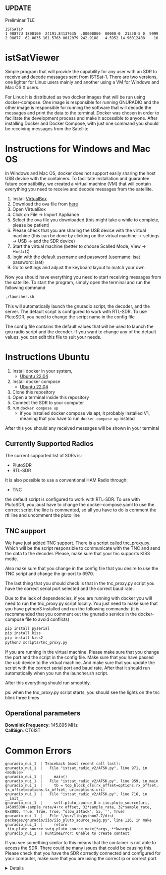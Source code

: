 ## UPDATE

Preliminar TLE

```
ISTSAT1P
1 98877U 1800100  24191.84137635  .00000000  00000-0  21350-5 0  9999
2 98877  62.0035 161.5763 0012079 242.9188   4.5952 14.96012408    10
```

# istSatViewer
Simple program that will provide the capability for any user with an SDR to receive and decode messages sent from ISTSat-1. There are two versions, one lighter for Linux users mainly and another using a VM for Windows and Mac OS X users.

For Linux it is  distributed as two docker images that will be run using docker-compose. One image is responsible for running GNURADIO and the other image is responsible for running the software that will decode the messages and print the data to the terminal. Docker was chosen in order to facilitate the development process and make it accessible to anyone. After installing Docker and Docker Compose, with just one command you should be receiving messages from the Satellite.


# Instructions for Windows and Mac OS
In Windows and Mac OS, docker does not support easily sharing the host USB device with the containers. To facilitate installation and guarantee future compatibility, we created a virtual machine (VM) that will contain everything you need to receive and decode messages from the satellite.

1. Install [VirtualBox](https://www.virtualbox.org/wiki/Downloads)
2. Download the ova file from [here](https://drive.google.com/drive/folders/1FTXfsTDHjU9etDDFKRuVthNt_m1gdBOq?usp=sharing)
3. Open VirtualBox
4. Click on File -> Import Appliance
5. Select the ova file you downloaded (this might take a while to complete, please be patient)
6. Please check that you are sharing the USB device with the virtual machine (this can be done by clicking on the virtual machine -> settings -> USB -> add the SDR device)
6. Start the virtual machine (better to choose Scalled Mode, View -> Host+C) 
8. login with the default username and password (username: isat password: isat)
9. Go to settings and adjust the keyboard layout to match your own

Now you should have everything you need to start receiving messages from the satellite. To start the program, simply open the terminal and run the following command:
```bash
./launcher.sh
```

This will automatically launch the gnuradio script, the decoder, and the server. The default script is configured to work with RTL-SDR. To use PlutoSDR, you need to change the script name in the config file

The config file contains the default values that will be used to launch the gnu radio script and the decoder. If you want to change any of the default values, you can edit this file to suit your needs.

# Instructions Ubuntu

1. Install docker in your system,
    - [Ubuntu 22.04](https://www.digitalocean.com/community/tutorials/how-to-install-and-use-docker-on-ubuntu-22-04)
2. Install docker compose
    - [Ubuntu 22.04](https://www.digitalocean.com/community/tutorials/how-to-install-and-use-docker-compose-on-ubuntu-22-04)
3. Clone this repository
4. Open a terminal inside this repository
6. Connect the SDR to your computer
5. run ```docker compose up```
    - if you installed docker compose via apt, it probably installed V1, meaning that you have to run ```docker-compose up``` instead

After this you should any received messages will be shown in your terminal



## Currently Supported Radios

The current supported list of SDRs is:
- PlutoSDR
- RTL-SDR

It is also possible to use a conventional HAM Radio through:
- TNC

the default script is configured to work with RTL-SDR. To use with PlutoSDR, you jaust have to change the docker-compose.yaml to use the correct script
the line is commented, so all you have to do is comment the rtl line and uncomment the pluto line

## TNC support

We have just added TNC support. There is a script called tnc_proxy.py. Which will be the script responsible to communicate with the TNC and send the data to the decoder. Please, make sure that your tnc supports KISS mode.

Also make sure that you change in the config file that you desire to use the TNC script and change the gr-port to 6970. 

The last thing that you should check is that in the tnc_proxy.py script you  have the correct serial port selected and the correct baud rate.

Due to the lack of dependencies, if you are running with docker you will need to run the tnc_proxy.py script locally. You just need to make sure that you have python3 installed and run the following commands: (it is recommended that you comment out the gnuradio service in the docker-compose file to avoid conflicts)

```bash
pip install pyserial
pip install kiss
pip install kiss2
python3 scripts/tnc_proxy.py
```

If you are running in the virtual machine. Please make sure that you change the port and the script in the config file. Make sure that you have passed the usb device to the virtual machine. And make sure that you update the script with the correct serial port and baud rate. After that it should run automatically when you run the launcher.sh script.

After this everything should run smoothly.

ps: when the tnc_proxy.py script starts, you should see the lights on the tnc blink three times

## Operational parameters

**Downlink Frequency**: 145.895 MHz \
**CallSign**: CT6IST 

# Common Errors

```console
gnuradio_nui_1  | Traceback (most recent call last):
gnuradio_nui_1  |   File "istsat_radio_v2/AFSK.py", line 971, in <module>
gnuradio_nui_1  |     main()
gnuradio_nui_1  |   File "istsat_radio_v2/AFSK.py", line 959, in main
gnuradio_nui_1  |     tb = top_block_cls(rx_offset=options.rx_offset, tx_offset=options.tx_offset, uri=options.uri)
gnuradio_nui_1  |   File "istsat_radio_v2/AFSK.py", line 716, in __init__
gnuradio_nui_1  |     self.pluto_source_0 = iio.pluto_source(uri, 145895000-sample_rate/4+rx_offset, 32*sample_rate, 32*sample_rate, 0x8000, True, True, True, "slow_attack", 55, '', True)
gnuradio_nui_1  |   File "/usr/lib/python2.7/dist-packages/gnuradio/iio/iio_pluto_source_swig.py", line 126, in make
gnuradio_nui_1  |     return _iio_pluto_source_swig.pluto_source_make(*args, **kwargs)
gnuradio_nui_1  | RuntimeError: Unable to create context
```

If you see something similar to this means that the container is not able to access the SDR. There could be many issues that could be causing this. Please check that you have the SDR correctly connected and configured for your computer, make sure that you are using the correct ip or correct port.



<details>
For the virtual machine: <br />
    - Install script to launch things; <br />
    - Install configuration file; <br />
    - Install a cool background scene; <br />
    - Check network setup for Pluto; <br />
    - Check port forwarding in network setup; <br />
    - Check USB forwarding configuration; <br /> 
    - Review all instructions; <br />
    - Create a new image; <br />
    - Upload new image to website.
</details>
